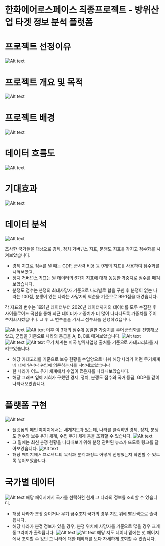 # 한화에어로스페이스 최종프로젝트 - 방위산업 타겟 정보 분석 플랫폼

# 프로젝트 선정이유 

![Alt text](https://www.dropbox.com/scl/fi/uued58a5q1yrnhbmhw17w/.png?rlkey=0h5d62oiqt9xd2qs4uxsoh7i7&st=epjpmczc&raw=1)

# 프로젝트 개요 및 목적

![Alt text](https://www.dropbox.com/scl/fi/3z5zuy4y1ja31iomwrf9d/.png?rlkey=vfjy76clb7k89j2midsuv49gm&st=owp5fu0m&raw=1)

# 프로젝트 배경
![Alt text](https://www.dropbox.com/scl/fi/7czjpq6605lituxlxboe7/.png?rlkey=9vv1aq2k4wis61c88sitjtown&st=df643vwj&raw=1)

# 데이터 흐름도
![Alt text](https://www.dropbox.com/scl/fi/1fowl5caxob0p76ld4mee/.png?rlkey=xyh6uarlme6gorshh48lke94q&st=9v11s5lg&raw=1)


# 기대효과
![Alt text](https://www.dropbox.com/scl/fi/amljznbocf6m8wnlik414/.png?rlkey=qy6xnik8dgltsijqif59rvc1j&st=hqqc5hoh&raw=1)




# 데이터 분석
![Alt text](https://www.dropbox.com/scl/fi/bo3tncdq7ggkp6693yipp/1.png?rlkey=0h0p72z4vn5dfnnpdav9g1fzr&st=jip75y18&raw=1)

조사한 국가들을 대상으로 경제, 정치 거버넌스 지표, 분쟁도 지표를 가지고 점수화를 시켜보았습니다.
- 경제 지표로 점수를 낼 때는 GDP, 군사력 비용 등 9개의 지표를 사용하여 점수화를 시켜보았고,
- 정치 거버넌스 지표는 원 데이터의 6가지 지표에 대해 동등한 가중치로 점수를 매겨보았습니다. 
- 분쟁도 점수는 분쟁의 최대사망자 기준으로 나라별로 합을 구한 후 분쟁이 없는 나라는 100점, 분쟁이 있는 나라는 사망자의 역순을 기준으로 99-1점을 매겼습니다.

각 지표의 변수는 1991년 데이터부터 2020년 데이터까지의 데이터를 모두 수집한 후 사이클로이드 곡선을 통해 최근 데이터가 가중치가 더 많이 나타나도록 가중치를 주어 수치화시켰습니다. 그 후 그 변수들을 가지고 점수화를 진행하였습니다.

![Alt text](https://www.dropbox.com/scl/fi/2tfligjp3sy3xo5okj1gn/2.png?rlkey=566tor2t257mpmxubj2xx090w&st=acx779v8&raw=1)
![Alt text](https://www.dropbox.com/scl/fi/wase3hs2zlsb5vq58ze04/3.png?rlkey=wbe3c09op9nzhyb825ll3nf5v&st=50zebf1o&raw=1)
이후 이 3개의 점수에 동일한 가중치를 주어 군집화를 진행해보았고, 군집을 기준으로 나라의 등급을 A, B, C로 매겨보았습니다.
![Alt text](https://www.dropbox.com/scl/fi/nq74b4jzcrerv1j1qd2o5/4.png?rlkey=le8xtstd8v9f368e19iojyfdd&st=1xmqbk5w&raw=1)
![Alt text](https://www.dropbox.com/scl/fi/2wg0ub4q3ffx1ll3gbojy/5.png?rlkey=ushlrs6u191hcbzd19ih6nvy0&st=i68691vd&raw=1)
![Alt text](https://www.dropbox.com/scl/fi/0vmzcwlrb2iqm09shdtdg/6.png?rlkey=jfhazk3ttqnvnlqq1gkq1pbra&st=4z6aqo0s&raw=1)
무기 체계는 미국 방위사업청 출처를 기준으로 카테고리화를 시켜보았습니다. 
- 해당 카테고리를 기준으로 보유 현황을 수입양으로 나눠 해당 나라가 어떤 무기체계에 대해 얼마나 수입에 의존하는지를 나타내보았습니다
- 한 나라가 어느 무기 체계에서 수입이 많은지를 나타내보았습니다.
- 해당 그래프 옆에 저희가 구했던 경제, 정치, 분쟁도 점수와 국가 등급, GDP를 같이 나타내보았습니다.


# 플랫폼 구현

![Alt text](https://www.dropbox.com/scl/fi/nt13cx63tame948ujhu47/1.png?rlkey=lzza17q84hhalsap1ue11v5ve&st=954c3mam&raw=1)

- 플랫폼의 메인 페이지에서는 세계지도가 있는데, 나라를 클릭하면 경제, 정치, 분쟁도 점수와 보유 무기 체계, 수입 무기 체계 등을 조회할 수 있습니다.
![Alt text](https://www.dropbox.com/scl/fi/9vq42msjjdypgfcbz7q3e/2.png?rlkey=pxfv10x13zul1s9n51hsaw40v&st=0fb8pc8e&raw=1)
- 그 밑에는 최신 분쟁 현황을 나타내보기 위해 분쟁 관련된 뉴스가 뜨도록 링크를 달아보았습니다.
![Alt text](https://www.dropbox.com/scl/fi/l1kxklhlgdv2o9lr3hwu7/3.png?rlkey=gocv4uk7m4icus5ig6e5wi69t&st=5mra0wqu&raw=1)
- 해당 페이지에서 프로젝트의 목적과 분석 과정도 어떻게 진행했는지 확인할 수 있도록 넣어보았습니다.

# 국가별 데이터
![Alt text](https://www.dropbox.com/scl/fi/gkbs9dkdkicboogfda4pz/1.png?rlkey=gw60pz6u2mug9wzou3aah3jlw&st=dojw9lzv&raw=1)
해당 페이지에서 국가를 선택하면 현재 그 나라의 정보를 조회할 수 있습니다.
- 해당 나라가 분쟁 중이거나 무기 금수조치 국가의 경우 지도 위에 빨간색으로 출력됩니다.
- 해당 나라가 분쟁 정보가 있을 경우, 분쟁 위치에 사망자를 기준으로 많을 경우 크게 동그라미가 출력됩니다.
![Alt text](https://www.dropbox.com/scl/fi/pqsuqdey7tkahil9cox4g/2.png?rlkey=38x2p3mfkxu410h3b7gdhxr6k&st=wcnytw8x&raw=1)
![Alt text](https://www.dropbox.com/scl/fi/elekiv91zl3wqxhju5jsa/3.png?rlkey=c6d3jg3ppj5ne73q0a9gqf4r3&st=z4da3g9q&raw=1)
해당 지도 데이터 밑에는 첫 페이지에서 조회할 수 있던 그 나라에 대한 데이터를 보다 자세하게 조회할 수 있습니다.

